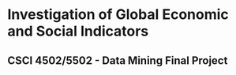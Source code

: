 # Investigation of Global Economic and Social Indicators
## CSCI 4502/5502 - Data Mining Final Project
